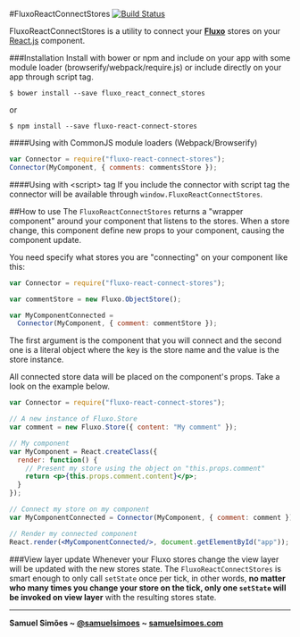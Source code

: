 #FluxoReactConnectStores [![Build Status](https://travis-ci.org/samuelsimoes/fluxo-react-connect-stores.svg?branch=master)](https://travis-ci.org/samuelsimoes/fluxo-react-connect-stores)

FluxoReactConnectStores is a utility to connect your **[Fluxo](https://github.com/samuelsimoes/fluxo)** stores on your [React.js](http://facebook.github.io/react)
component.

###Installation
Install with bower or npm and include on your app with some module loader
(browserify/webpack/require.js) or include directly on your app through script tag.
```
$ bower install --save fluxo_react_connect_stores
```
or
```
$ npm install --save fluxo-react-connect-stores
```

####Using with CommonJS module loaders (Webpack/Browserify)
```js
var Connector = require("fluxo-react-connect-stores");
Connector(MyComponent, { comments: commentsStore });
```

####Using with \<script\> tag
If you include the connector with script tag the connector will be available through
`window.FluxoReactConnectStores`.

##How to use
The `FluxoReactConnectStores` returns a "wrapper component" around your component that
listens to the stores. When a store change, this component define new props to your
component, causing the component update.

You need specify what stores you are "connecting" on your component like this:

```js
var Connector = require("fluxo-react-connect-stores");

var commentStore = new Fluxo.ObjectStore();

var MyComponentConnected =
  Connector(MyComponent, { comment: commentStore });
```

The first argument is the component that you will connect and the second one is a
literal object where the key is the store name and the value is the store instance.

All connected store data will be placed on the component's props. Take a look on the
example below.

```jsx
var Connector = require("fluxo-react-connect-stores");

// A new instance of Fluxo.Store
var comment = new Fluxo.Store({ content: "My comment" });

// My component
var MyComponent = React.createClass({
  render: function() {
    // Present my store using the object on "this.props.comment"
    return <p>{this.props.comment.content}</p>;
  }
});

// Connect my store on my component
var MyComponentConnected = Connector(MyComponent, { comment: comment });

// Render my connected component
React.render(<MyComponentConnected/>, document.getElementById("app"));
```
###View layer update
Whenever your Fluxo stores change the view layer will be updated with the new stores state. The `FluxoReactConnectStores` is smart enough to only call `setState` once per tick, in other words, **no matter who many times you change your store on the tick, only one `setState` will be invoked on view layer** with the resulting stores state.

-----------------------------------------

**Samuel Simões ~ [@samuelsimoes](https://twitter.com/samuelsimoes) ~ [samuelsimoes.com](http://samuelsimoes.com)**
